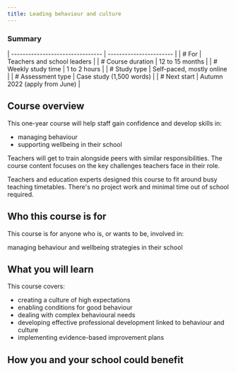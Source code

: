 ```yaml
---
title: Leading behaviour and culture
---
```


### Summary

| -------------------------------- | ----------------------- |
| # For            | Teachers and school leaders                     |
| # Course duration          | 12 to 15 months                    |
| # Weekly study time          | 1 to 2 hours                    |
| # Study type          | Self-paced, mostly online                    |
| # Assessment type          | Case study (1,500 words)                    |
| # Next start          | Autumn 2022 (apply from June)                    |



## Course overview

This one-year course will help staff gain confidence and develop skills in:

* managing behaviour
* supporting wellbeing in their school

Teachers will get to train alongside peers with similar responsibilities. The course content focuses on the key challenges teachers face in their role.

Teachers and education experts designed this course to fit around busy teaching timetables. There's no project work and minimal time out of school required.

## Who this course is for

This course is for anyone who is, or wants to be, involved in:

managing behaviour and wellbeing strategies in their school

## What you will learn

This course covers:

* creating a culture of high expectations 
* enabling conditions for good behaviour
* dealing with complex behavioural needs
* developing effective professional development linked to behaviour and culture
* implementing evidence-based improvement plans

## How you and your school could benefit
